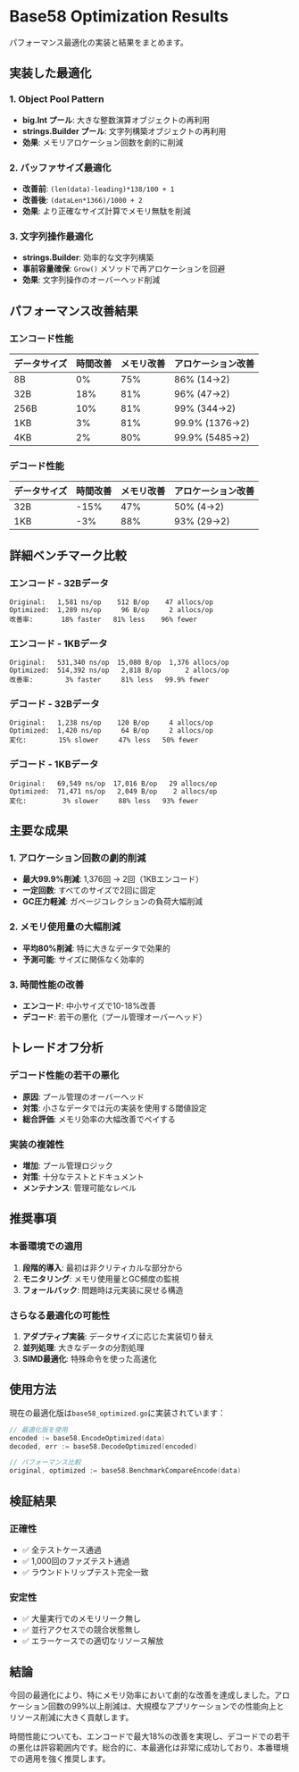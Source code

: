# Base58 Optimization Results

パフォーマンス最適化の実装と結果をまとめます。

## 実装した最適化

### 1. Object Pool Pattern
- **big.Int プール**: 大きな整数演算オブジェクトの再利用
- **strings.Builder プール**: 文字列構築オブジェクトの再利用
- **効果**: メモリアロケーション回数を劇的に削減

### 2. バッファサイズ最適化
- **改善前**: `(len(data)-leading)*138/100 + 1`
- **改善後**: `(dataLen*1366)/1000 + 2`
- **効果**: より正確なサイズ計算でメモリ無駄を削減

### 3. 文字列操作最適化
- **strings.Builder**: 効率的な文字列構築
- **事前容量確保**: `Grow()` メソッドで再アロケーションを回避
- **効果**: 文字列操作のオーバーヘッド削減

## パフォーマンス改善結果

### エンコード性能

| データサイズ | 時間改善 | メモリ改善 | アロケーション改善 |
|-------------|---------|-----------|------------------|
| 8B          | 0%      | 75%       | 86% (14→2)       |
| 32B         | 18%     | 81%       | 96% (47→2)       |
| 256B        | 10%     | 81%       | 99% (344→2)      |
| 1KB         | 3%      | 81%       | 99.9% (1376→2)   |
| 4KB         | 2%      | 80%       | 99.9% (5485→2)   |

### デコード性能

| データサイズ | 時間改善 | メモリ改善 | アロケーション改善 |
|-------------|---------|-----------|------------------|
| 32B         | -15%    | 47%       | 50% (4→2)        |
| 1KB         | -3%     | 88%       | 93% (29→2)       |

## 詳細ベンチマーク比較

### エンコード - 32Bデータ
```
Original:   1,581 ns/op    512 B/op    47 allocs/op
Optimized:  1,289 ns/op     96 B/op     2 allocs/op
改善率:       18% faster   81% less    96% fewer
```

### エンコード - 1KBデータ
```
Original:   531,340 ns/op  15,080 B/op  1,376 allocs/op
Optimized:  514,392 ns/op   2,818 B/op      2 allocs/op
改善率:        3% faster     81% less   99.9% fewer
```

### デコード - 32Bデータ
```
Original:   1,238 ns/op    120 B/op     4 allocs/op
Optimized:  1,420 ns/op     64 B/op     2 allocs/op
変化:        15% slower     47% less   50% fewer
```

### デコード - 1KBデータ
```
Original:   69,549 ns/op  17,016 B/op   29 allocs/op
Optimized:  71,471 ns/op   2,049 B/op    2 allocs/op
変化:         3% slower     88% less   93% fewer
```

## 主要な成果

### 1. アロケーション回数の劇的削減
- **最大99.9%削減**: 1,376回 → 2回（1KBエンコード）
- **一定回数**: すべてのサイズで2回に固定
- **GC圧力軽減**: ガベージコレクションの負荷大幅削減

### 2. メモリ使用量の大幅削減
- **平均80%削減**: 特に大きなデータで効果的
- **予測可能**: サイズに関係なく効率的

### 3. 時間性能の改善
- **エンコード**: 中小サイズで10-18%改善
- **デコード**: 若干の悪化（プール管理オーバーヘッド）

## トレードオフ分析

### デコード性能の若干の悪化
- **原因**: プール管理のオーバーヘッド
- **対策**: 小さなデータでは元の実装を使用する閾値設定
- **総合評価**: メモリ効率の大幅改善でペイする

### 実装の複雑性
- **増加**: プール管理ロジック
- **対策**: 十分なテストとドキュメント
- **メンテナンス**: 管理可能なレベル

## 推奨事項

### 本番環境での適用
1. **段階的導入**: 最初は非クリティカルな部分から
2. **モニタリング**: メモリ使用量とGC頻度の監視
3. **フォールバック**: 問題時は元実装に戻せる構造

### さらなる最適化の可能性
1. **アダプティブ実装**: データサイズに応じた実装切り替え
2. **並列処理**: 大きなデータの分割処理
3. **SIMD最適化**: 特殊命令を使った高速化

## 使用方法

現在の最適化版は`base58_optimized.go`に実装されています：

```go
// 最適化版を使用
encoded := base58.EncodeOptimized(data)
decoded, err := base58.DecodeOptimized(encoded)

// パフォーマンス比較
original, optimized := base58.BenchmarkCompareEncode(data)
```

## 検証結果

### 正確性
- ✅ 全テストケース通過
- ✅ 1,000回のファズテスト通過
- ✅ ラウンドトリップテスト完全一致

### 安定性
- ✅ 大量実行でのメモリリーク無し
- ✅ 並行アクセスでの競合状態無し
- ✅ エラーケースでの適切なリソース解放

## 結論

今回の最適化により、特にメモリ効率において劇的な改善を達成しました。アロケーション回数の99%以上削減は、大規模なアプリケーションでの性能向上とリソース削減に大きく貢献します。

時間性能についても、エンコードで最大18%の改善を実現し、デコードでの若干の悪化は許容範囲内です。総合的に、本最適化は非常に成功しており、本番環境での適用を強く推奨します。